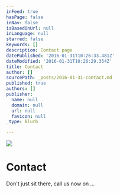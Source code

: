 ```yaml
---
inFeed: true
hasPage: false
inNav: false
isBasedOnUrl: null
inLanguage: null
starred: false
keywords: []
description: Contact page
datePublished: '2016-01-31T10:26:33.481Z'
dateModified: '2016-01-31T10:26:29.354Z'
title: Contact
author: []
sourcePath: _posts/2016-01-31-contact.md
published: true
authors: []
publisher:
  name: null
  domain: null
  url: null
  favicon: null
_type: Blurb

---
```

![](https://the-grid-user-content.s3-us-west-2.amazonaws.com/c50c87ef-603d-4e43-bf34-911977201717.jpg)

# Contact

Don't just sit there, call us now on ...